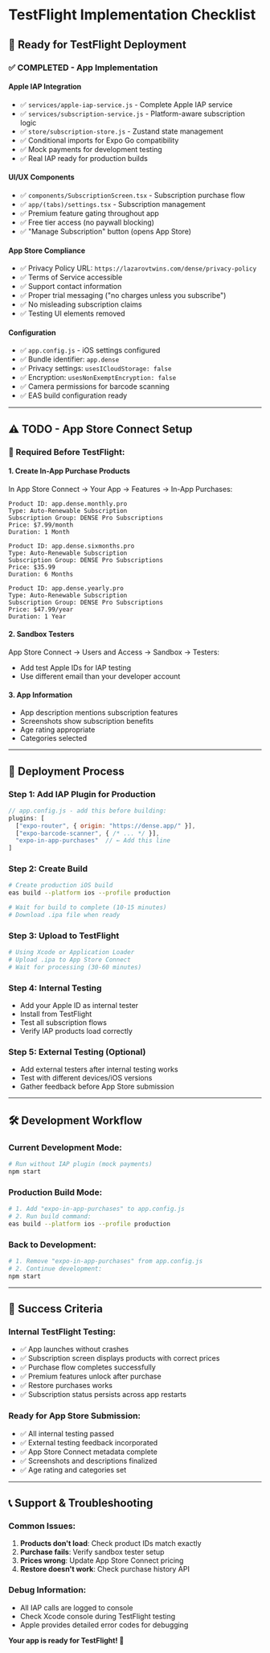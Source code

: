 # TestFlight Implementation Checklist

## 🎯 **Ready for TestFlight Deployment**

### ✅ **COMPLETED - App Implementation**

#### **Apple IAP Integration**
- ✅ `services/apple-iap-service.js` - Complete Apple IAP service
- ✅ `services/subscription-service.js` - Platform-aware subscription logic  
- ✅ `store/subscription-store.js` - Zustand state management
- ✅ Conditional imports for Expo Go compatibility
- ✅ Mock payments for development testing
- ✅ Real IAP ready for production builds

#### **UI/UX Components**  
- ✅ `components/SubscriptionScreen.tsx` - Subscription purchase flow
- ✅ `app/(tabs)/settings.tsx` - Subscription management
- ✅ Premium feature gating throughout app
- ✅ Free tier access (no paywall blocking)
- ✅ "Manage Subscription" button (opens App Store)

#### **App Store Compliance**
- ✅ Privacy Policy URL: `https://lazarovtwins.com/dense/privacy-policy`
- ✅ Terms of Service accessible
- ✅ Support contact information
- ✅ Proper trial messaging ("no charges unless you subscribe")
- ✅ No misleading subscription claims
- ✅ Testing UI elements removed

#### **Configuration**
- ✅ `app.config.js` - iOS settings configured
- ✅ Bundle identifier: `app.dense` 
- ✅ Privacy settings: `usesICloudStorage: false`
- ✅ Encryption: `usesNonExemptEncryption: false`
- ✅ Camera permissions for barcode scanning
- ✅ EAS build configuration ready

---

## ⚠️ **TODO - App Store Connect Setup**

### **🔧 Required Before TestFlight:**

#### **1. Create In-App Purchase Products**
In App Store Connect → Your App → Features → In-App Purchases:

```
Product ID: app.dense.monthly.pro
Type: Auto-Renewable Subscription
Subscription Group: DENSE Pro Subscriptions
Price: $7.99/month
Duration: 1 Month

Product ID: app.dense.sixmonths.pro  
Type: Auto-Renewable Subscription
Subscription Group: DENSE Pro Subscriptions
Price: $35.99
Duration: 6 Months

Product ID: app.dense.yearly.pro
Type: Auto-Renewable Subscription  
Subscription Group: DENSE Pro Subscriptions
Price: $47.99/year
Duration: 1 Year
```

#### **2. Sandbox Testers**
App Store Connect → Users and Access → Sandbox → Testers:
- Add test Apple IDs for IAP testing
- Use different email than your developer account

#### **3. App Information**
- App description mentions subscription features
- Screenshots show subscription benefits
- Age rating appropriate
- Categories selected

---

## 🚀 **Deployment Process**

### **Step 1: Add IAP Plugin for Production**
```javascript
// app.config.js - add this before building:
plugins: [
  ["expo-router", { origin: "https://dense.app/" }],
  ["expo-barcode-scanner", { /* ... */ }],
  "expo-in-app-purchases"  // ← Add this line
]
```

### **Step 2: Create Build**
```bash
# Create production iOS build
eas build --platform ios --profile production

# Wait for build to complete (10-15 minutes)
# Download .ipa file when ready
```

### **Step 3: Upload to TestFlight**
```bash
# Using Xcode or Application Loader
# Upload .ipa to App Store Connect
# Wait for processing (30-60 minutes)
```

### **Step 4: Internal Testing**
- Add your Apple ID as internal tester
- Install from TestFlight
- Test all subscription flows
- Verify IAP products load correctly

### **Step 5: External Testing (Optional)**
- Add external testers after internal testing works
- Test with different devices/iOS versions
- Gather feedback before App Store submission

---

## 🛠️ **Development Workflow**

### **Current Development Mode:**
```bash
# Run without IAP plugin (mock payments)
npm start
```

### **Production Build Mode:**  
```bash
# 1. Add "expo-in-app-purchases" to app.config.js
# 2. Run build command:
eas build --platform ios --profile production
```

### **Back to Development:**
```bash  
# 1. Remove "expo-in-app-purchases" from app.config.js
# 2. Continue development:
npm start
```

---

## 🎯 **Success Criteria**

### **Internal TestFlight Testing:**
- ✅ App launches without crashes
- ✅ Subscription screen displays products with correct prices
- ✅ Purchase flow completes successfully  
- ✅ Premium features unlock after purchase
- ✅ Restore purchases works
- ✅ Subscription status persists across app restarts

### **Ready for App Store Submission:**
- ✅ All internal testing passed
- ✅ External testing feedback incorporated
- ✅ App Store Connect metadata complete
- ✅ Screenshots and descriptions finalized
- ✅ Age rating and categories set

---

## 📞 **Support & Troubleshooting**

### **Common Issues:**
1. **Products don't load**: Check product IDs match exactly
2. **Purchase fails**: Verify sandbox tester setup  
3. **Prices wrong**: Update App Store Connect pricing
4. **Restore doesn't work**: Check purchase history API

### **Debug Information:**
- All IAP calls are logged to console
- Check Xcode console during TestFlight testing
- Apple provides detailed error codes for debugging

**Your app is ready for TestFlight! 🚀**
